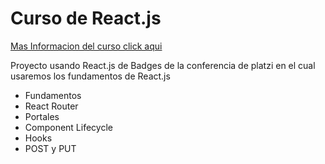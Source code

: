 # Curso de React.js
[Mas Informacion del curso click aqui](https://platzi.com/clases/react/)

<p>Proyecto usando React.js de Badges de la conferencia de platzi en el cual usaremos los fundamentos de React.js</p>
<ul>
<li>Fundamentos</li> 
<li>React Router</li> 
<li>Portales</li> 
<li>Component Lifecycle</li> 
<li>Hooks</li> 
<li>POST y PUT</li> 
</ul>




